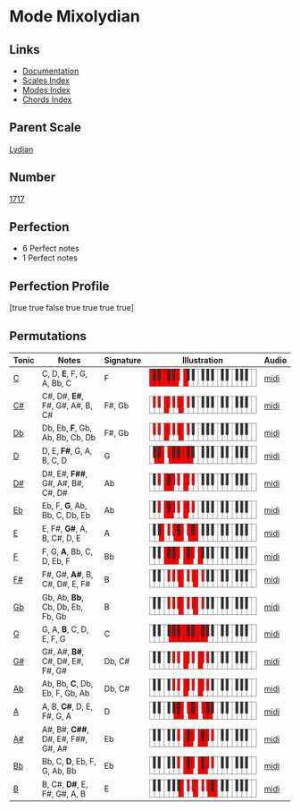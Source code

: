 # Mode Mixolydian

## Links

- [Documentation](index.md)
- [Scales Index](Scales.md)
- [Modes Index](Modes.md)
- [Chords Index](Chords.md)

## Parent Scale

[Lydian](ScaleLydian.md)

## Number

[1717](https://ianring.com/musictheory/scales/1717)

## Perfection

- 6 Perfect notes
- 1 Perfect notes

## Perfection Profile

[true true false true true true true]

## Permutations

| Tonic | Notes | Signature | Illustration | Audio |
|-------|-------|-----------|--------------|-------|
| [C](ModeCNaturalMixolydian.md) | C, D, **E**, F, G, A, Bb, C | F | ![CNaturalMixolydian](ModeCNaturalMixolydian.png) | [midi](https://github.com/edipermadi/music/blob/main/docs/ModeCNaturalMixolydian.mid?raw=true) |
| [C#](ModeCSharpMixolydian.md) | C#, D#, **E#**, F#, G#, A#, B, C# | F#, Gb | ![CSharpMixolydian](ModeCSharpMixolydian.png) | [midi](https://github.com/edipermadi/music/blob/main/docs/ModeCSharpMixolydian.mid?raw=true) |
| [Db](ModeDFlatMixolydian.md) | Db, Eb, **F**, Gb, Ab, Bb, Cb, Db | F#, Gb | ![DFlatMixolydian](ModeDFlatMixolydian.png) | [midi](https://github.com/edipermadi/music/blob/main/docs/ModeDFlatMixolydian.mid?raw=true) |
| [D](ModeDNaturalMixolydian.md) | D, E, **F#**, G, A, B, C, D | G | ![DNaturalMixolydian](ModeDNaturalMixolydian.png) | [midi](https://github.com/edipermadi/music/blob/main/docs/ModeDNaturalMixolydian.mid?raw=true) |
| [D#](ModeDSharpMixolydian.md) | D#, E#, **F##**, G#, A#, B#, C#, D# | Ab | ![DSharpMixolydian](ModeDSharpMixolydian.png) | [midi](https://github.com/edipermadi/music/blob/main/docs/ModeDSharpMixolydian.mid?raw=true) |
| [Eb](ModeEFlatMixolydian.md) | Eb, F, **G**, Ab, Bb, C, Db, Eb | Ab | ![EFlatMixolydian](ModeEFlatMixolydian.png) | [midi](https://github.com/edipermadi/music/blob/main/docs/ModeEFlatMixolydian.mid?raw=true) |
| [E](ModeENaturalMixolydian.md) | E, F#, **G#**, A, B, C#, D, E | A | ![ENaturalMixolydian](ModeENaturalMixolydian.png) | [midi](https://github.com/edipermadi/music/blob/main/docs/ModeENaturalMixolydian.mid?raw=true) |
| [F](ModeFNaturalMixolydian.md) | F, G, **A**, Bb, C, D, Eb, F | Bb | ![FNaturalMixolydian](ModeFNaturalMixolydian.png) | [midi](https://github.com/edipermadi/music/blob/main/docs/ModeFNaturalMixolydian.mid?raw=true) |
| [F#](ModeFSharpMixolydian.md) | F#, G#, **A#**, B, C#, D#, E, F# | B | ![FSharpMixolydian](ModeFSharpMixolydian.png) | [midi](https://github.com/edipermadi/music/blob/main/docs/ModeFSharpMixolydian.mid?raw=true) |
| [Gb](ModeGFlatMixolydian.md) | Gb, Ab, **Bb**, Cb, Db, Eb, Fb, Gb | B | ![GFlatMixolydian](ModeGFlatMixolydian.png) | [midi](https://github.com/edipermadi/music/blob/main/docs/ModeGFlatMixolydian.mid?raw=true) |
| [G](ModeGNaturalMixolydian.md) | G, A, **B**, C, D, E, F, G | C | ![GNaturalMixolydian](ModeGNaturalMixolydian.png) | [midi](https://github.com/edipermadi/music/blob/main/docs/ModeGNaturalMixolydian.mid?raw=true) |
| [G#](ModeGSharpMixolydian.md) | G#, A#, **B#**, C#, D#, E#, F#, G# | Db, C# | ![GSharpMixolydian](ModeGSharpMixolydian.png) | [midi](https://github.com/edipermadi/music/blob/main/docs/ModeGSharpMixolydian.mid?raw=true) |
| [Ab](ModeAFlatMixolydian.md) | Ab, Bb, **C**, Db, Eb, F, Gb, Ab | Db, C# | ![AFlatMixolydian](ModeAFlatMixolydian.png) | [midi](https://github.com/edipermadi/music/blob/main/docs/ModeAFlatMixolydian.mid?raw=true) |
| [A](ModeANaturalMixolydian.md) | A, B, **C#**, D, E, F#, G, A | D | ![ANaturalMixolydian](ModeANaturalMixolydian.png) | [midi](https://github.com/edipermadi/music/blob/main/docs/ModeANaturalMixolydian.mid?raw=true) |
| [A#](ModeASharpMixolydian.md) | A#, B#, **C##**, D#, E#, F##, G#, A# | Eb | ![ASharpMixolydian](ModeASharpMixolydian.png) | [midi](https://github.com/edipermadi/music/blob/main/docs/ModeASharpMixolydian.mid?raw=true) |
| [Bb](ModeBFlatMixolydian.md) | Bb, C, **D**, Eb, F, G, Ab, Bb | Eb | ![BFlatMixolydian](ModeBFlatMixolydian.png) | [midi](https://github.com/edipermadi/music/blob/main/docs/ModeBFlatMixolydian.mid?raw=true) |
| [B](ModeBNaturalMixolydian.md) | B, C#, **D#**, E, F#, G#, A, B | E | ![BNaturalMixolydian](ModeBNaturalMixolydian.png) | [midi](https://github.com/edipermadi/music/blob/main/docs/ModeBNaturalMixolydian.mid?raw=true) |
